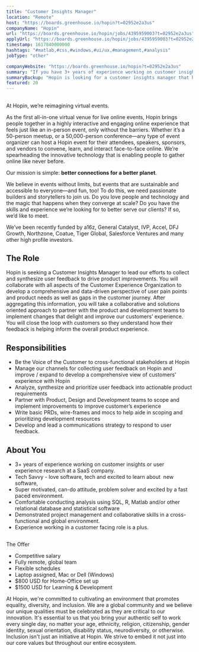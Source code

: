 ```yaml
---
title: "Customer Insights Manager"
location: "Remote"
host: "https://boards.greenhouse.io/hopin?t=02952e2a3us"
companyName: "Hopin"
url: "https://boards.greenhouse.io/hopin/jobs/4395959003?t=02952e2a3us"
applyUrl: "https://boards.greenhouse.io/hopin/jobs/4395959003?t=02952e2a3us#app"
timestamp: 1617840000000
hashtags: "#matlab,#css,#windows,#ui/ux,#management,#analysis"
jobType: "other"

companyWebsite: "https://boards.greenhouse.io/hopin?t=02952e2a3us"
summary: "If you have 3+ years of experience working on customer insights or user experience research at a SaaS company, consider applying to Hopin's job post for a new customer insights manager."
summaryBackup: "Hopin is looking for a customer insights manager that has experience in: #matlab, #css, #windows."
featured: 20
---
```


## 

At Hopin, we’re reimagining virtual events.

As the first all-in-one virtual venue for live online events, Hopin brings people together in a highly interactive and engaging online experience that feels just like an in-person event, only without the barriers. Whether it’s a 50-person meetup, or a 50,000-person conference—any type of event organizer can host a Hopin event for their attendees, speakers, sponsors, and vendors to convene, learn, and interact face-to-face online. We’re spearheading the innovative technology that is enabling people to gather online like never before.

Our mission is simple: **better connections for a better planet**. 

We believe in events without limits, but events that are sustainable and accessible to everyone—and fun, too! To do this, we need passionate builders and storytellers to join us. Do you love people and technology and the magic that happens when they converge at scale? Do you have the skills and experience we’re looking for to better serve our clients? If so, we’d like to meet.

We’ve been recently funded by a16z, General Catalyst, IVP, Accel, DFJ Growth, Northzone, Coatue, Tiger Global, Salesforce Ventures and many other high profile investors.

## The Role

Hopin is seeking a Customer Insights Manager to lead our efforts to collect and synthesize user feedback to drive product improvements. You will collaborate with all aspects of the Customer Experience Organization to develop a comprehensive and data-driven perspective of user pain points and product needs as well as gaps in the customer journey. After aggregating this information, you will take a collaborative and solutions oriented approach to partner with the product and development teams to implement changes that delight and improve our customers’ experience. You will close the loop with customers so they understand how their feedback is helping inform the overall product experience.

## Responsibilities

*   Be the Voice of the Customer to cross-functional stakeholders at Hopin
*   Manage our channels for collecting user feedback on Hopin and improve / expand to develop a comprehensive view of customers’ experience with Hopin
*   Analyze, synthesize and prioritize user feedback into actionable product requirements
*   Partner with Product, Design and Development teams to scope and implement improvements to improve customer’s experience
*   Write basic PRDs, wire-frames and mocs to help aide in scoping and prioritizing development resources
*   Develop and lead a communications strategy to respond to user feedback.

## About You

*   3+ years of experience working on customer insights or user experience research at a SaaS company.
*   Tech Savvy - love software, tech and excited to learn about  new software,
*   Super motivated, can-do attitude, problem solver and excited by a fast paced environment.
*   Comfortable conducting analysis using SQL, R, Matlab and/or other relational database and statistical software
*   Demonstrated project management and collaborative skills in a cross-functional and global environment.
*   Experience working in a customer facing role is a plus.

## 

The Offer

*   Competitive salary
*   Fully remote, global team
*   Flexible schedules
*   Laptop assigned, Mac or Dell (Windows)
*   $800 USD for Home-Office set up
*   $1500 USD for Learning & Development

At Hopin, we're committed to cultivating an environment that promotes equality, diversity, and inclusion. We are a global community and we believe our unique qualities must be celebrated as they are critical to our innovation. It's essential to us that you bring your authentic self to work every single day, no matter your age, ethnicity, religion, citizenship, gender identity, sexual orientation, disability status, neurodiversity, or otherwise. Inclusion isn't just an initiative at Hopin. We strive to embed it not just into our core values but throughout our entire ecosystem.
